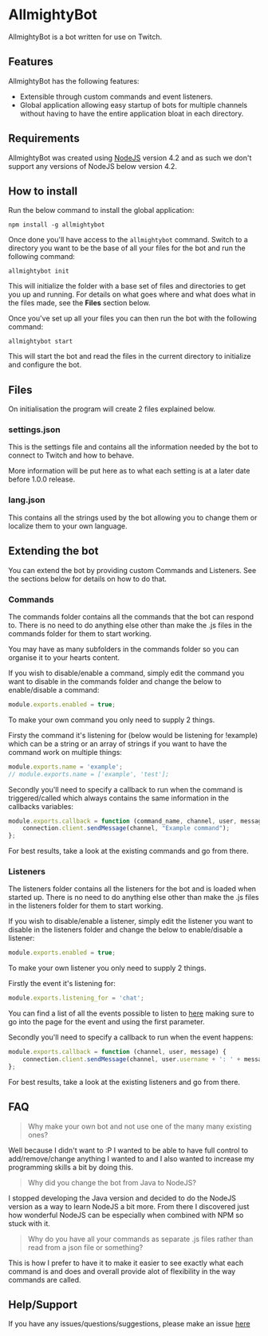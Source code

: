 # AllmightyBot
AllmightyBot is a bot written for use on Twitch.

## Features
AllmightyBot has the following features:

- Extensible through custom commands and event listeners.
- Global application allowing easy startup of bots for multiple channels without having to have the entire application bloat in each directory.

## Requirements
AllmightyBot was created using [NodeJS](https://nodejs.org/) version 4.2 and as such we don't support any versions of NodeJS below version 4.2.

## How to install
Run the below command to install the global application:

```
npm install -g allmightybot
```

Once done you'll have access to the `allmightybot` command. Switch to a directory you want to be the base of all your files for the bot and run the following command:

```
allmightybot init
```

This will initialize the folder with a base set of files and directories to get you up and running. For details on what goes where and what does what in the files made, see the **Files** section below.

Once you've set up all your files you can then run the bot with the following command:

```
allmightybot start
```

This will start the bot and read the files in the current directory to initialize and configure the bot.

## Files
On initialisation the program will create 2 files explained below.

### settings.json
This is the settings file and contains all the information needed by the bot to connect to Twitch and how to behave.

More information will be put here as to what each setting is at a later date before 1.0.0 release.

### lang.json
This contains all the strings used by the bot allowing you to change them or localize them to your own language.

## Extending the bot
You can extend the bot by providing custom Commands and Listeners. See the sections below for details on how to do that.

### Commands
The commands folder contains all the commands that the bot can respond to. There is no need to do anything else other than make the .js files in the commands folder for them to start working.

You may have as many subfolders in the commands folder so you can organise it to your hearts content.

If you wish to disable/enable a command, simply edit the command you want to disable in the commands folder and change the below to enable/disable a command:

```javascript
module.exports.enabled = true;
```

To make your own command you only need to supply 2 things.

Firsty the command it's listening for (below would be listening for !example) which can be a string or an array of strings if you want to have the command work on multiple things:

```javascript
module.exports.name = 'example';
// module.exports.name = ['example', 'test'];
```

Secondly you'll need to specify a callback to run when the command is triggered/called which always contains the same information in the callbacks variables:

```javascript
module.exports.callback = function (command_name, channel, user, message) {
    connection.client.sendMessage(channel, "Example command");
};
```

For best results, take a look at the existing commands and go from there.

### Listeners
The listeners folder contains all the listeners for the bot and is loaded when started up. There is no need to do anything else other than make the .js files in the listeners folder for them to start
working.

If you wish to disable/enable a listener, simply edit the listener you want to disable in the listeners folder and change the below to enable/disable a listener:

```javascript
module.exports.enabled = true;
```

To make your own listener you only need to supply 2 things.

Firstly the event it's listening for:

```javascript
module.exports.listening_for = 'chat';
```

You can find a list of all the events possible to listen to [here](http://www.tmijs.org/docs/Events.html) making sure to go into the page for the event and using the first parameter.

Secondly you'll need to specify a callback to run when the event happens:

```javascript
module.exports.callback = function (channel, user, message) {
    connection.client.sendMessage(channel, user.username + ': ' + message);
};
```

For best results, take a look at the existing listeners and go from there.

## FAQ
> Why make your own bot and not use one of the many many existing ones?

Well because I didn't want to :P I wanted to be able to have full control to add/remove/change anything I wanted to and I also wanted to increase my programming skills a bit by doing this.

> Why did you change the bot from Java to NodeJS?

I stopped developing the Java version and decided to do the NodeJS version as a way to learn NodeJS a bit more. From there I discovered just how wonderful NodeJS can be especially when combined with
NPM so stuck with it.

> Why do you have all your commands as separate .js files rather than read from a json file or something?

This is how I prefer to have it to make it easier to see exactly what each command is and does and overall provide alot of flexibility in the way commands are called.

## Help/Support
If you have any issues/questions/suggestions, please make an issue [here](https://github.com/RyanTheAllmighty/AllmightyBot/issues)